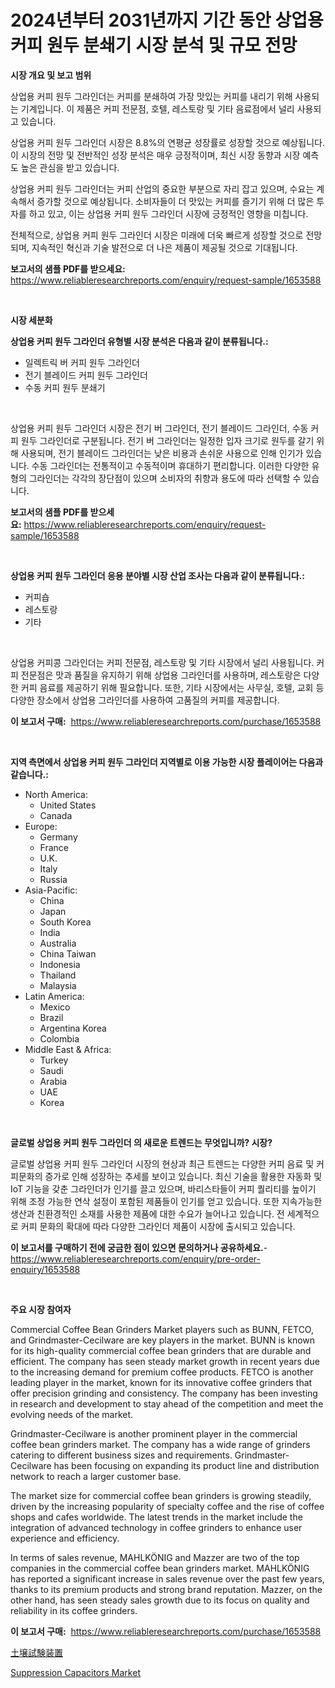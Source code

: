 <p><h1>2024년부터 2031년까지 기간 동안 상업용 커피 원두 분쇄기 시장 분석 및 규모 전망</h1></p><p><strong>시장 개요 및 보고 범위</strong></p>
<p><p>상업용 커피 원두 그라인더는 커피를 분쇄하여 가장 맛있는 커피를 내리기 위해 사용되는 기계입니다. 이 제품은 커피 전문점, 호텔, 레스토랑 및 기타 음료점에서 널리 사용되고 있습니다. </p><p>상업용 커피 원두 그라인더 시장은 8.8%의 연평균 성장률로 성장할 것으로 예상됩니다. 이 시장의 전망 및 전반적인 성장 분석은 매우 긍정적이며, 최신 시장 동향과 시장 예측도 높은 관심을 받고 있습니다. </p><p>상업용 커피 원두 그라인더는 커피 산업의 중요한 부분으로 자리 잡고 있으며, 수요는 계속해서 증가할 것으로 예상됩니다. 소비자들이 더 맛있는 커피를 즐기기 위해 더 많은 투자를 하고 있고, 이는 상업용 커피 원두 그라인더 시장에 긍정적인 영향을 미칩니다. </p><p>전체적으로, 상업용 커피 원두 그라인더 시장은 미래에 더욱 빠르게 성장할 것으로 전망되며, 지속적인 혁신과 기술 발전으로 더 나은 제품이 제공될 것으로 기대됩니다.</p></p>
<p><strong>보고서의 샘플 PDF를 받으세요:</strong> <a href="https://www.reliableresearchreports.com/enquiry/request-sample/1653588">https://www.reliableresearchreports.com/enquiry/request-sample/1653588</a></p>
<p>&nbsp;</p>
<p><strong>시장 세분화</strong></p>
<p><strong>상업용 커피 원두 그라인더 유형별 시장 분석은 다음과 같이 분류됩니다.:</strong></p>
<p><ul><li>일렉트릭 버 커피 원두 그라인더</li><li>전기 블레이드 커피 원두 그라인더</li><li>수동 커피 원두 분쇄기</li></ul></p>
<p>&nbsp;</p>
<p><p>상업용 커피 원두 그라인더 시장은 전기 버 그라인더, 전기 블레이드 그라인더, 수동 커피 원두 그라인더로 구분됩니다. 전기 버 그라인더는 일정한 입자 크기로 원두를 갈기 위해 사용되며, 전기 블레이드 그라인더는 낮은 비용과 손쉬운 사용으로 인해 인기가 있습니다. 수동 그라인더는 전통적이고 수동적이며 휴대하기 편리합니다. 이러한 다양한 유형의 그라인더는 각각의 장단점이 있으며 소비자의 취향과 용도에 따라 선택할 수 있습니다.</p></p>
<p><strong>보고서의 샘플 PDF를 받으세요:</strong>&nbsp;<a href="https://www.reliableresearchreports.com/enquiry/request-sample/1653588">https://www.reliableresearchreports.com/enquiry/request-sample/1653588</a></p>
<p>&nbsp;</p>
<p><strong> 상업용 커피 원두 그라인더 응용 분야별 시장 산업 조사는 다음과 같이 분류됩니다.:</strong></p>
<p><ul><li>커피숍</li><li>레스토랑</li><li>기타</li></ul></p>
<p>&nbsp;</p>
<p><p>상업용 커피콩 그라인더는 커피 전문점, 레스토랑 및 기타 시장에서 널리 사용됩니다. 커피 전문점은 맛과 품질을 유지하기 위해 상업용 그라인더를 사용하며, 레스토랑은 다양한 커피 음료를 제공하기 위해 필요합니다. 또한, 기타 시장에서는 사무실, 호텔, 교회 등 다양한 장소에서 상업용 그라인더를 사용하여 고품질의 커피를 제공합니다.</p></p>
<p><strong>이 보고서 구매:</strong>&nbsp; <a href="https://www.reliableresearchreports.com/purchase/1653588">https://www.reliableresearchreports.com/purchase/1653588</a></p>
<p>&nbsp;</p>
<p><strong>지역 측면에서 상업용 커피 원두 그라인더 지역별로 이용 가능한 시장 플레이어는 다음과 같습니다.:</strong></p>
<p><ul>
    <li>
        North America:
        <ul>
            <li>United States</li>
            <li>Canada</li>
        </ul>
    </li>
    <li>
        Europe:
        <ul>
            <li>Germany</li>
            <li>France</li>
            <li>U.K.</li>
            <li>Italy</li>
            <li>Russia</li>
        </ul>
    </li>
    <li>
        Asia-Pacific:
        <ul>
            <li>China</li>
            <li>Japan</li>
            <li>South Korea</li>
            <li>India</li>
            <li>Australia</li>
            <li>China Taiwan</li>
            <li>Indonesia</li>
            <li>Thailand</li>
            <li>Malaysia</li>
        </ul>
    </li>
    <li>
        Latin America:
        <ul>
            <li>Mexico</li>
            <li>Brazil</li>
            <li>Argentina Korea</li>
            <li>Colombia</li>
        </ul>
    </li>
    <li>
        Middle East & Africa:
        <ul>
            <li>Turkey</li>
            <li>Saudi</li>
            <li>Arabia</li>
            <li>UAE</li>
            <li>Korea</li>
        </ul>
    </li>
    </ul></p>
<p>&nbsp;</p>
<p><strong>글로벌 상업용 커피 원두 그라인더 의 새로운 트렌드는 무엇입니까? 시장?</strong></p>
<p><p>글로벌 상업용 커피 원두 그라인더 시장의 현상과 최근 트렌드는 다양한 커피 음료 및 커피문화의 증가로 인해 성장하는 추세를 보이고 있습니다. 최신 기술을 활용한 자동화 및 IoT 기능을 갖춘 그라인더가 인기를 끌고 있으며, 바리스타들이 커피 퀄리티를 높이기 위해 조정 가능한 연삭 설정이 포함된 제품들이 인기를 얻고 있습니다. 또한 지속가능한 생산과 친환경적인 소재를 사용한 제품에 대한 수요가 늘어나고 있습니다. 전 세계적으로 커피 문화의 확대에 따라 다양한 그라인더 제품이 시장에 출시되고 있습니다.</p></p>
<p><strong>이 보고서를 구매하기 전에 궁금한 점이 있으면 문의하거나 공유하세요.</strong>- <a href="https://www.reliableresearchreports.com/enquiry/pre-order-enquiry/1653588">https://www.reliableresearchreports.com/enquiry/pre-order-enquiry/1653588</a></p>
<p>&nbsp;</p>
<p><strong>주요 시장 참여자</strong></p>
<p><p>Commercial Coffee Bean Grinders Market players such as BUNN, FETCO, and Grindmaster-Cecilware are key players in the market. BUNN is known for its high-quality commercial coffee bean grinders that are durable and efficient. The company has seen steady market growth in recent years due to the increasing demand for premium coffee products. FETCO is another leading player in the market, known for its innovative coffee grinders that offer precision grinding and consistency. The company has been investing in research and development to stay ahead of the competition and meet the evolving needs of the market.</p><p>Grindmaster-Cecilware is another prominent player in the commercial coffee bean grinders market. The company has a wide range of grinders catering to different business sizes and requirements. Grindmaster-Cecilware has been focusing on expanding its product line and distribution network to reach a larger customer base.</p><p>The market size for commercial coffee bean grinders is growing steadily, driven by the increasing popularity of specialty coffee and the rise of coffee shops and cafes worldwide. The latest trends in the market include the integration of advanced technology in coffee grinders to enhance user experience and efficiency.</p><p>In terms of sales revenue, MAHLKÖNIG and Mazzer are two of the top companies in the commercial coffee bean grinders market. MAHLKÖNIG has reported a significant increase in sales revenue over the past few years, thanks to its premium products and strong brand reputation. Mazzer, on the other hand, has seen steady sales growth due to its focus on quality and reliability in its coffee grinders.</p></p>
<p><strong>이 보고서 구매:</strong>&nbsp;&nbsp;<a href="https://www.reliableresearchreports.com/purchase/1653588">https://www.reliableresearchreports.com/purchase/1653588</a></p>
<p><p><a href="https://github.com/mreklxf44233/Market-Research-Report-List-1/blob/main/174565411777.md">土壌試験装置</a></p><p><a href="https://github.com/CliffMedina6/Market-Research-Report-List-4/blob/main/suppression-capacitors-market.md">Suppression Capacitors Market</a></p></p>
